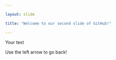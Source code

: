 ```yaml
---

layout: slide

title: "Welcome to our second slide of GitHub!"

---
```


Your text

Use the left arrow to go back!